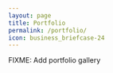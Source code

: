 ```yaml
---
layout: page
title: Portfolio
permalink: /portfolio/
icon: business_briefcase-24
---
```


FIXME: Add portfolio gallery
